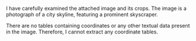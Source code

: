 I have carefully examined the attached image and its crops. The image is a photograph of a city skyline, featuring a prominent skyscraper.

There are no tables containing coordinates or any other textual data present in the image. Therefore, I cannot extract any coordinate tables.